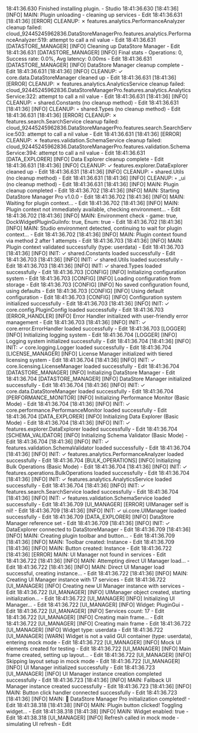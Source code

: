 18:41:36.630 Finished installing plugin. - Studio
18:41:36.630 [18:41:36] [INFO] MAIN: Plugin unloading - cleaning up services - Edit
18:41:36.631 [18:41:36] [ERROR] CLEANUP: ✗ features.analytics.PerformanceAnalyzer cleanup failed: cloud_92445245962836.DataStoreManagerPro.features.analytics.PerformanceAnalyzer:519: attempt to call a nil value - Edit
18:41:36.631 [DATASTORE_MANAGER] [INFO] Cleaning up DataStore Manager - Edit
18:41:36.631 [DATASTORE_MANAGER] [INFO] Final stats - Operations: 0, Success rate: 0.0%, Avg latency: 0.00ms - Edit
18:41:36.631 [DATASTORE_MANAGER] [INFO] DataStore Manager cleanup complete - Edit
18:41:36.631 [18:41:36] [INFO] CLEANUP: ✓ core.data.DataStoreManager cleaned up - Edit
18:41:36.631 [18:41:36] [ERROR] CLEANUP: ✗ features.analytics.AnalyticsService cleanup failed: cloud_92445245962836.DataStoreManagerPro.features.analytics.AnalyticsService:322: attempt to call a nil value - Edit
18:41:36.631 [18:41:36] [INFO] CLEANUP: ◦ shared.Constants (no cleanup method) - Edit
18:41:36.631 [18:41:36] [INFO] CLEANUP: ◦ shared.Types (no cleanup method) - Edit
18:41:36.631 [18:41:36] [ERROR] CLEANUP: ✗ features.search.SearchService cleanup failed: cloud_92445245962836.DataStoreManagerPro.features.search.SearchService:503: attempt to call a nil value - Edit
18:41:36.631 [18:41:36] [ERROR] CLEANUP: ✗ features.validation.SchemaService cleanup failed: cloud_92445245962836.DataStoreManagerPro.features.validation.SchemaService:394: attempt to call a nil value - Edit
18:41:36.631 [DATA_EXPLORER] [INFO] Data Explorer cleanup complete - Edit
18:41:36.631 [18:41:36] [INFO] CLEANUP: ✓ features.explorer.DataExplorer cleaned up - Edit
18:41:36.631 [18:41:36] [INFO] CLEANUP: ◦ shared.Utils (no cleanup method) - Edit
18:41:36.631 [18:41:36] [INFO] CLEANUP: ◦ \_ui (no cleanup method) - Edit
18:41:36.631 [18:41:36] [INFO] MAIN: Plugin cleanup completed - Edit
18:41:36.702 [18:41:36] [INFO] MAIN: Starting DataStore Manager Pro v1.0.0 - Edit
18:41:36.702 [18:41:36] [INFO] MAIN: Waiting for plugin context... - Edit
18:41:36.702 [18:41:36] [INFO] MAIN: Plugin context not immediately available, checking environment... - Edit
18:41:36.702 [18:41:36] [INFO] MAIN: Environment check - game: true, DockWidgetPluginGuiInfo: true, Enum: true - Edit
18:41:36.702 [18:41:36] [INFO] MAIN: Studio environment detected, continuing to wait for plugin context... - Edit
18:41:36.702 [18:41:36] [INFO] MAIN: Plugin context found via method 2 after 1 attempts - Edit
18:41:36.703 [18:41:36] [INFO] MAIN: Plugin context validated successfully (type: userdata) - Edit
18:41:36.703 [18:41:36] [INFO] INIT: ✓ shared.Constants loaded successfully - Edit
18:41:36.703 [18:41:36] [INFO] INIT: ✓ shared.Utils loaded successfully - Edit
18:41:36.703 [18:41:36] [INFO] INIT: ✓ shared.Types loaded successfully - Edit
18:41:36.703 [CONFIG] [INFO] Initializing configuration system - Edit
18:41:36.703 [CONFIG] [INFO] Loading configuration from storage - Edit
18:41:36.703 [CONFIG] [INFO] No saved configuration found, using defaults - Edit
18:41:36.703 [CONFIG] [INFO] Using default configuration - Edit
18:41:36.703 [CONFIG] [INFO] Configuration system initialized successfully - Edit
18:41:36.703 [18:41:36] [INFO] INIT: ✓ core.config.PluginConfig loaded successfully - Edit
18:41:36.703 [ERROR_HANDLER] [INFO] Error Handler initialized with user-friendly error management - Edit
18:41:36.703 [18:41:36] [INFO] INIT: ✓ core.error.ErrorHandler loaded successfully - Edit
18:41:36.703 [LOGGER] [INFO] Initializing logging system - Edit
18:41:36.704 [LOGGER] [INFO] Logging system initialized successfully - Edit
18:41:36.704 [18:41:36] [INFO] INIT: ✓ core.logging.Logger loaded successfully - Edit
18:41:36.704 [LICENSE_MANAGER] [INFO] License Manager initialized with tiered licensing system - Edit
18:41:36.704 [18:41:36] [INFO] INIT: ✓ core.licensing.LicenseManager loaded successfully - Edit
18:41:36.704 [DATASTORE_MANAGER] [INFO] Initializing DataStore Manager - Edit
18:41:36.704 [DATASTORE_MANAGER] [INFO] DataStore Manager initialized successfully - Edit
18:41:36.704 [18:41:36] [INFO] INIT: ✓ core.data.DataStoreManager loaded successfully - Edit
18:41:36.704 [PERFORMANCE_MONITOR] [INFO] Initializing Performance Monitor (Basic Mode) - Edit
18:41:36.704 [18:41:36] [INFO] INIT: ✓ core.performance.PerformanceMonitor loaded successfully - Edit
18:41:36.704 [DATA_EXPLORER] [INFO] Initializing Data Explorer (Basic Mode) - Edit
18:41:36.704 [18:41:36] [INFO] INIT: ✓ features.explorer.DataExplorer loaded successfully - Edit
18:41:36.704 [SCHEMA_VALIDATOR] [INFO] Initializing Schema Validator (Basic Mode) - Edit
18:41:36.704 [18:41:36] [INFO] INIT: ✓ features.validation.SchemaValidator loaded successfully - Edit
18:41:36.704 [18:41:36] [INFO] INIT: ✓ features.analytics.PerformanceAnalyzer loaded successfully - Edit
18:41:36.704 [BULK_OPERATIONS] [INFO] Initializing Bulk Operations (Basic Mode) - Edit
18:41:36.704 [18:41:36] [INFO] INIT: ✓ features.operations.BulkOperations loaded successfully - Edit
18:41:36.704 [18:41:36] [INFO] INIT: ✓ features.analytics.AnalyticsService loaded successfully - Edit
18:41:36.704 [18:41:36] [INFO] INIT: ✓ features.search.SearchService loaded successfully - Edit
18:41:36.704 [18:41:36] [INFO] INIT: ✓ features.validation.SchemaService loaded successfully - Edit
18:41:36.709 [UI_MANAGER] [ERROR] UIManager self is nil! - Edit
18:41:36.709 [18:41:36] [INFO] INIT: ✓ ui.core.UIManager loaded successfully - Edit
18:41:36.709 [DATA_EXPLORER] [INFO] DataStore Manager reference set - Edit
18:41:36.709 [18:41:36] [INFO] INIT: ✓ DataExplorer connected to DataStoreManager - Edit
18:41:36.709 [18:41:36] [INFO] MAIN: Creating plugin toolbar and button... - Edit
18:41:36.709 [18:41:36] [INFO] MAIN: Toolbar created: Instance - Edit
18:41:36.709 [18:41:36] [INFO] MAIN: Button created: Instance - Edit
18:41:36.722 [18:41:36] [ERROR] MAIN: UI Manager not found in services - Edit
18:41:36.722 [18:41:36] [INFO] MAIN: Attempting direct UI Manager load... - Edit
18:41:36.722 [18:41:36] [INFO] MAIN: Direct UI Manager load successful, creating instance... - Edit
18:41:36.722 [18:41:36] [INFO] MAIN: Creating UI Manager instance with 17 services - Edit
18:41:36.722 [UI_MANAGER] [INFO] Creating new UI Manager instance with services - Edit
18:41:36.722 [UI_MANAGER] [INFO] UIManager object created, starting initialization... - Edit
18:41:36.722 [UI_MANAGER] [INFO] Initializing UI Manager... - Edit
18:41:36.722 [UI_MANAGER] [INFO] Widget: PluginGui - Edit
18:41:36.722 [UI_MANAGER] [INFO] Services count: 17 - Edit
18:41:36.722 [UI_MANAGER] [INFO] Creating main frame... - Edit
18:41:36.722 [UI_MANAGER] [INFO] Creating main frame - Edit
18:41:36.722 [UI_MANAGER] [INFO] Widget type: userdata - Edit
18:41:36.722 [UI_MANAGER] [WARN] Widget is not a valid GUI container (type: userdata), entering mock mode - Edit
18:41:36.722 [UI_MANAGER] [INFO] Mock UI elements created for testing - Edit
18:41:36.722 [UI_MANAGER] [INFO] Main frame created, setting up layout... - Edit
18:41:36.722 [UI_MANAGER] [INFO] Skipping layout setup in mock mode - Edit
18:41:36.722 [UI_MANAGER] [INFO] UI Manager initialized successfully - Edit
18:41:36.723 [UI_MANAGER] [INFO] UI Manager instance creation completed successfully - Edit
18:41:36.723 [18:41:36] [INFO] MAIN: Fallback UI Manager instance created successfully - Edit
18:41:36.723 [18:41:36] [INFO] MAIN: Button click handler connected successfully - Edit
18:41:36.723 [18:41:36] [INFO] MAIN: 🎉 DataStore Manager Pro initialization completed! - Edit
18:41:38.318 [18:41:38] [INFO] MAIN: Plugin button clicked! Toggling widget... - Edit
18:41:38.318 [18:41:38] [INFO] MAIN: Widget enabled: true - Edit
18:41:38.318 [UI_MANAGER] [INFO] Refresh called in mock mode - simulating UI refresh - Edit
